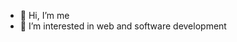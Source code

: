 - 👋 Hi, I’m me
- 👀 I’m interested in web and software development

<!---
Doni01x/Doni01x is a ✨ special ✨ repository because its `README.md` (this file) appears on your GitHub profile.
You can click the Preview link to take a look at your changes.
--->
